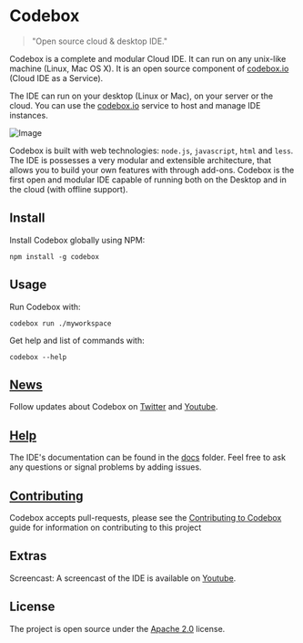 # Codebox
> "Open source cloud & desktop IDE."

Codebox is a complete and modular Cloud IDE. It can run on any unix-like machine (Linux, Mac OS X). It is an open source component of [codebox.io](https://www.codebox.io) (Cloud IDE as a Service).

The IDE can run on your desktop (Linux or Mac), on your server or the cloud. You can use the [codebox.io](https://www.codebox.io) service to host and manage IDE instances.

![Image](../master/docs/assets/base.png?raw=true)


Codebox is built with web technologies: `node.js`, `javascript`, `html` and `less`. The IDE is possesses a very modular and extensible architecture, that allows you to build your own features with through add-ons. Codebox is the first open and modular IDE capable of running both on the Desktop and in the cloud (with offline support).


## Install

Install Codebox globally using NPM:
```
npm install -g codebox
```


## Usage

Run Codebox with:
```
codebox run ./myworkspace
```

Get help and list of commands with:
```
codebox --help
```


## [News](https://twitter.com/CodeboxIO)

Follow updates about Codebox on [Twitter](https://twitter.com/CodeboxIO) and [Youtube](http://www.youtube.com/channel/UCWocQwS2VmDS3Ej0LQYWVIw).


## [Help](../master/docs)

The IDE's documentation can be found in the [docs](../master/docs) folder. Feel free to ask any questions or signal problems by adding issues.


## [Contributing](../master/CONTRIBUTING.md)

Codebox accepts pull-requests, please see the [Contributing to Codebox](../master/CONTRIBUTING.md) guide for information on contributing to this project


## Extras

Screencast: A screencast of the IDE is available on [Youtube](https://www.youtube.com/watch?v=xvPEngyXA2A).


## License

The project is open source under the [Apache 2.0](https://github.com/FriendCode/codebox/blob/master/docs) license.

